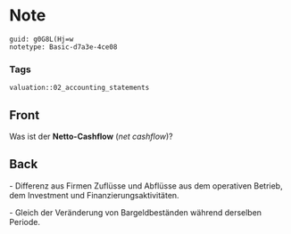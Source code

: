 # Note
```
guid: g0G8L(Hj=w
notetype: Basic-d7a3e-4ce08
```

### Tags
```
valuation::02_accounting_statements
```

## Front
<p>Was ist der <b>Netto-Cashflow</b> (<i>net cashflow</i>)?

## Back
<p>- Differenz aus Firmen Zuflüsse und Abflüsse aus dem operativen
Betrieb, dem Investment und Finanzierungsaktivitäten.
<p>- Gleich der Veränderung von Bargeldbeständen während derselben
Periode.
